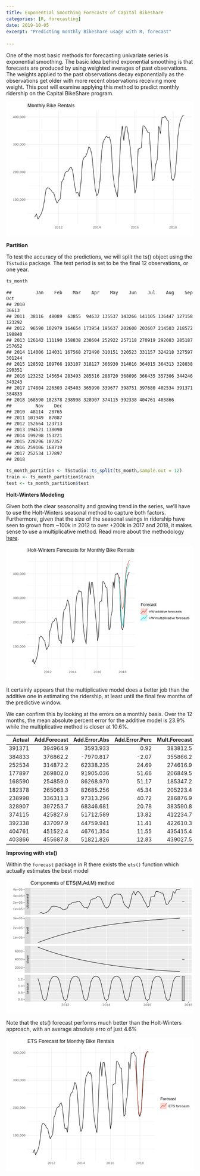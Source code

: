 ```yaml
---
title: Exponential Smoothing Forecasts of Capital Bikeshare
categories: [R, forecasting]
date: 2019-10-05
excerpt: "Predicting monthly Bikeshare usage with R, forecast"

---
```


One of the most basic methods for forecasting univariate series is
exponential smoothing. The basic idea behind exponential smoothing is
that forecasts are produced by using weighted averages of past
observations. The weights applied to the past observations decay
exponentially as the observations get older with more recent
observations receiving more weight. This post will examine applying this
method to predict monthly ridership on the Capital BikeShare program.

![](/rblogging/2019/10/05/viz-1.png)

**Partition**

To test the accuracy of the predictions, we will split the ts() object
using the `TSstudio` package. The test period is set to be the final 12
observations, or one year.

``` r
ts_month
```

    ##         Jan    Feb    Mar    Apr    May    Jun    Jul    Aug    Sep    Oct
    ## 2010                                                                 36613
    ## 2011  38116  48089  63855  94632 135537 143266 141105 136447 127158 123292
    ## 2012  96590 102979 164654 173954 195637 202600 203607 214503 218572 198840
    ## 2013 126142 111190 158838 238604 252922 257118 270919 292083 285187 257652
    ## 2014 114006 124031 167568 272490 310151 320523 331157 324218 327597 301244
    ## 2015 128592 109766 193107 318127 366930 314016 364015 364313 328038 290351
    ## 2016 123252 145654 283493 285516 288720 368096 366435 357306 344246 343243
    ## 2017 174804 226303 245403 365990 339677 398751 397680 402534 391371 384833
    ## 2018 168590 182378 238998 328907 374115 392338 404761 403866              
    ##         Nov    Dec
    ## 2010  48114  28765
    ## 2011 101949  87087
    ## 2012 152664 123713
    ## 2013 194621 138090
    ## 2014 199298 153221
    ## 2015 228296 187357
    ## 2016 259106 168719
    ## 2017 252534 177897
    ## 2018

``` r
ts_month_partition <- TSstudio::ts_split(ts_month,sample.out = 12)
train <- ts_month_partition$train
test <- ts_month_partition$test
```

**Holt-Winters Modeling**

Given both the clear seasonality and growing trend in the series, we’ll
have to use the Holt-Winters seasonal method to capture both factors.
Furthermore, given that the size of the seasonal swings in ridership
have seen to grown from \~100k in 2012 to over +200k in 2017 and 2018,
it makes sense to use a multiplicative method. Read more about the
methodology [here](https://otexts.com/fpp2/holt-winters.html).

![](/rblogging/2019/10/05/holt-winters-1.png)

It certainly appears that the multiplicative model does a better job
than the additive one in estimating the ridership, at least until the
final few months of the predictive window.

We can confirm this by looking at the errors on a monthly basis. Over
the 12 months, the mean absolute percent error for the additive model is
23.9% while the multiplicative method is closer at 10.6%.

|  Actual|  Add.Forecast|  Add.Error.Abs|  Add.Error.Perc|  Mult.Forecast|  Mult.Error.Abs|  Mult.Error.Perc|
|-------:|-------------:|--------------:|---------------:|--------------:|---------------:|----------------:|
|  391371|      394964.9|       3593.933|            0.92|       383812.5|       -7558.548|            -1.93|
|  384833|      376862.2|      -7970.817|           -2.07|       355866.2|      -28966.766|            -7.53|
|  252534|      314872.2|      62338.235|           24.69|       274616.9|       22082.928|             8.74|
|  177897|      269802.0|      91905.036|           51.66|       206849.5|       28952.470|            16.27|
|  168590|      254859.0|      86268.970|           51.17|       185347.2|       16757.204|             9.94|
|  182378|      265063.3|      82685.256|           45.34|       205223.4|       22845.435|            12.53|
|  238998|      336311.3|      97313.296|           40.72|       286876.9|       47878.856|            20.03|
|  328907|      397253.7|      68346.681|           20.78|       383590.8|       54683.760|            16.63|
|  374115|      425827.6|      51712.589|           13.82|       412234.7|       38119.712|            10.19|
|  392338|      437097.9|      44759.941|           11.41|       422610.3|       30272.296|             7.72|
|  404761|      451522.4|      46761.354|           11.55|       435415.4|       30654.421|             7.57|
|  403866|      455687.8|      51821.826|           12.83|       439027.5|       35161.529|             8.71|

**Improving with ets()**

Within the `forecast` package in R there exists the `ets()` function
which actually estimates the best model

![](/rblogging/2019/10/05/ets-1.png)

Note that the ets() forecast performs much better than the Holt-Winters
approach, with an average absolute erro of just 4.6%

![](/rblogging/2019/10/05/ets%20evaluation-1.png)
